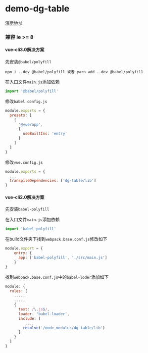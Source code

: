 # demo-dg-table

[演示地址](https://theputian.com/demo-dg-table/dist/index.html)

### 兼容 ie >= 8

#### vue-cli3.0解决方案
先安装```@babel/polyfill```
```npm
npm i --dev @babel/polyfill 或者 yarn add --dev @babel/polyfill
```

在入口文件```main.js```添加依赖
```js
import '@babel/polyfill'
```

修改```babel.config.js```
```js
module.exports = {
  presets: [
    [
      '@vue/app',
      {
        useBuiltIns: 'entry'
      }
    ]
  ]
}
```

修改```vue.config.js```
```js
module.exports = {
  ...
  transpileDependencies: ['dg-table/lib']
}
```


#### vue-cli2.0解决方案

先安装```babel-polyfill```

在入口文件```main.js```添加依赖
```js
import 'babel-polyfill'
```

在build文件夹下找到```webpack.base.conf.js```修改如下
```js
module.export = {
    entry: {
      app: ['babel-polyfill', './src/main.js']
    }
}
```

找到```webpack.base.conf.js```中的```babel-loder```添加如下
```js
module: {
  rules: [
    ....,
    ....,
    {
      test: /\.js$/,
      loader: 'babel-loader',
      include: [
        ....,
        resolve('/node_modules/dg-table/lib')
      ]
    }
  ]
}
```

